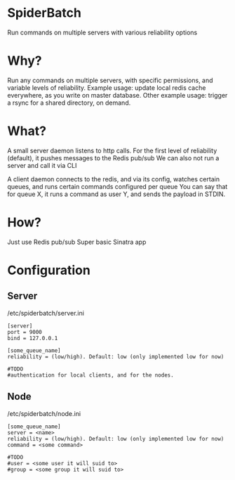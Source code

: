 # SpiderBatch
Run commands on multiple servers with various reliability options

Why?
====

Run any commands on multiple servers, with specific permissions, and variable levels of reliability.
Example usage: update local redis cache everywhere, as you write on master database.
Other example usage: trigger a rsync for a shared directory, on demand.

What?
=====

A small server daemon listens to http calls.
For the first level of reliability (default), it pushes messages to the Redis pub/sub
We can also not run a server and call it via CLI

A client daemon connects to the redis, and via its config, watches certain queues, and runs certain commands configured per queue
You can say that for queue X, it runs a command as user Y, and sends the payload in STDIN.

How?
====

Just use Redis pub/sub
Super basic Sinatra app

Configuration
=============


Server
------


/etc/spiderbatch/server.ini

```
[server]
port = 9000
bind = 127.0.0.1

[some_queue_name]
reliability = (low/high). Default: low (only implemented low for now)

#TODO
#authentication for local clients, and for the nodes.
```

Node
----

/etc/spiderbatch/node.ini
```
[some_queue_name]
server = <name>
reliability = (low/high). Default: low (only implemented low for now)
command = <some command>

#TODO
#user = <some user it will suid to>
#group = <some group it will suid to>
```
